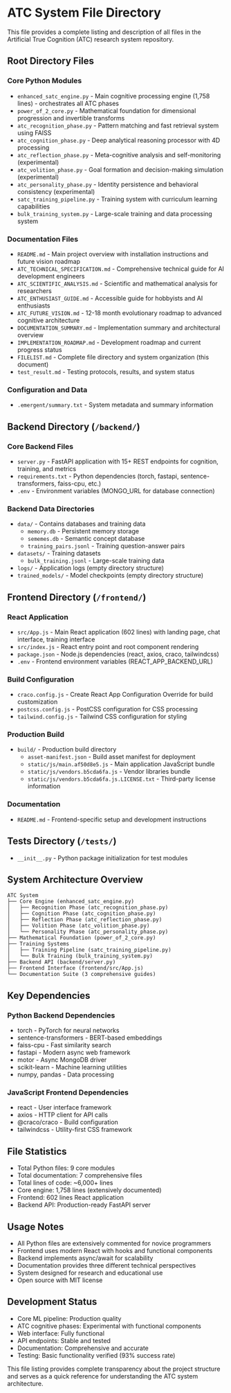 # ATC System File Directory

This file provides a complete listing and description of all files in the Artificial True Cognition (ATC) research system repository.

## Root Directory Files

### Core Python Modules
- `enhanced_satc_engine.py` - Main cognitive processing engine (1,758 lines) - orchestrates all ATC phases
- `power_of_2_core.py` - Mathematical foundation for dimensional progression and invertible transforms  
- `atc_recognition_phase.py` - Pattern matching and fast retrieval system using FAISS
- `atc_cognition_phase.py` - Deep analytical reasoning processor with 4D processing
- `atc_reflection_phase.py` - Meta-cognitive analysis and self-monitoring (experimental)
- `atc_volition_phase.py` - Goal formation and decision-making simulation (experimental)
- `atc_personality_phase.py` - Identity persistence and behavioral consistency (experimental)
- `satc_training_pipeline.py` - Training system with curriculum learning capabilities
- `bulk_training_system.py` - Large-scale training and data processing system

### Documentation Files  
- `README.md` - Main project overview with installation instructions and future vision roadmap
- `ATC_TECHNICAL_SPECIFICATION.md` - Comprehensive technical guide for AI development engineers
- `ATC_SCIENTIFIC_ANALYSIS.md` - Scientific and mathematical analysis for researchers
- `ATC_ENTHUSIAST_GUIDE.md` - Accessible guide for hobbyists and AI enthusiasts
- `ATC_FUTURE_VISION.md` - 12-18 month evolutionary roadmap to advanced cognitive architecture
- `DOCUMENTATION_SUMMARY.md` - Implementation summary and architectural overview
- `IMPLEMENTATION_ROADMAP.md` - Development roadmap and current progress status
- `FILELIST.md` - Complete file directory and system organization (this document)
- `test_result.md` - Testing protocols, results, and system status

### Configuration and Data
- `.emergent/summary.txt` - System metadata and summary information

## Backend Directory (`/backend/`)

### Core Backend Files
- `server.py` - FastAPI application with 15+ REST endpoints for cognition, training, and metrics
- `requirements.txt` - Python dependencies (torch, fastapi, sentence-transformers, faiss-cpu, etc.)
- `.env` - Environment variables (MONGO_URL for database connection)

### Backend Data Directories
- `data/` - Contains databases and training data
  - `memory.db` - Persistent memory storage
  - `sememes.db` - Semantic concept database  
  - `training_pairs.jsonl` - Training question-answer pairs
- `datasets/` - Training datasets
  - `bulk_training.jsonl` - Large-scale training data
- `logs/` - Application logs (empty directory structure)
- `trained_models/` - Model checkpoints (empty directory structure)

## Frontend Directory (`/frontend/`)

### React Application
- `src/App.js` - Main React application (602 lines) with landing page, chat interface, training interface
- `src/index.js` - React entry point and root component rendering
- `package.json` - Node.js dependencies (react, axios, craco, tailwindcss)
- `.env` - Frontend environment variables (REACT_APP_BACKEND_URL)

### Build Configuration
- `craco.config.js` - Create React App Configuration Override for build customization
- `postcss.config.js` - PostCSS configuration for CSS processing
- `tailwind.config.js` - Tailwind CSS configuration for styling

### Production Build
- `build/` - Production build directory
  - `asset-manifest.json` - Build asset manifest for deployment
  - `static/js/main.af50d8e5.js` - Main application JavaScript bundle
  - `static/js/vendors.b5cda6fa.js` - Vendor libraries bundle
  - `static/js/vendors.b5cda6fa.js.LICENSE.txt` - Third-party license information

### Documentation
- `README.md` - Frontend-specific setup and development instructions

## Tests Directory (`/tests/`)
- `__init__.py` - Python package initialization for test modules

## System Architecture Overview

```
ATC System
├── Core Engine (enhanced_satc_engine.py)
│   ├── Recognition Phase (atc_recognition_phase.py)
│   ├── Cognition Phase (atc_cognition_phase.py) 
│   ├── Reflection Phase (atc_reflection_phase.py)
│   ├── Volition Phase (atc_volition_phase.py)
│   └── Personality Phase (atc_personality_phase.py)
├── Mathematical Foundation (power_of_2_core.py)
├── Training Systems
│   ├── Training Pipeline (satc_training_pipeline.py)
│   └── Bulk Training (bulk_training_system.py)
├── Backend API (backend/server.py)
├── Frontend Interface (frontend/src/App.js)
└── Documentation Suite (3 comprehensive guides)
```

## Key Dependencies

### Python Backend Dependencies
- torch - PyTorch for neural networks
- sentence-transformers - BERT-based embeddings
- faiss-cpu - Fast similarity search
- fastapi - Modern async web framework
- motor - Async MongoDB driver
- scikit-learn - Machine learning utilities
- numpy, pandas - Data processing

### JavaScript Frontend Dependencies  
- react - User interface framework
- axios - HTTP client for API calls
- @craco/craco - Build configuration
- tailwindcss - Utility-first CSS framework

## File Statistics
- Total Python files: 9 core modules
- Total documentation: 7 comprehensive files  
- Total lines of code: ~6,000+ lines
- Core engine: 1,758 lines (extensively documented)
- Frontend: 602 lines React application
- Backend API: Production-ready FastAPI server

## Usage Notes
- All Python files are extensively commented for novice programmers
- Frontend uses modern React with hooks and functional components
- Backend implements async/await for scalability
- Documentation provides three different technical perspectives
- System designed for research and educational use
- Open source with MIT license

## Development Status
- Core ML pipeline: Production quality
- ATC cognitive phases: Experimental with functional components
- Web interface: Fully functional
- API endpoints: Stable and tested
- Documentation: Comprehensive and accurate
- Testing: Basic functionality verified (93% success rate)

This file listing provides complete transparency about the project structure and serves as a quick reference for understanding the ATC system architecture.